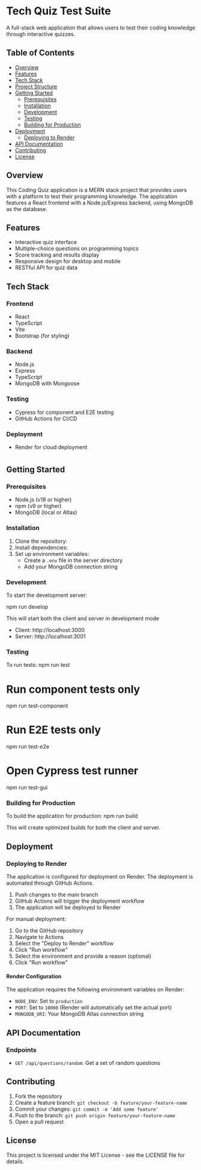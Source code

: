 # Tech Quiz Test Suite

A full-stack web application that allows users to test their coding knowledge through interactive quizzes.

## Table of Contents

- [Overview](#overview)
- [Features](#features)
- [Tech Stack](#tech-stack)
- [Project Structure](#project-structure)
- [Getting Started](#getting-started)
  - [Prerequisites](#prerequisites)
  - [Installation](#installation)
  - [Development](#development)
  - [Testing](#testing)
  - [Building for Production](#building-for-production)
- [Deployment](#deployment)
  - [Deploying to Render](#deploying-to-render)
- [API Documentation](#api-documentation)
- [Contributing](#contributing)
- [License](#license)

## Overview

This Coding Quiz application is a MERN stack project that provides users with a platform to test their programming knowledge. The application features a React frontend with a Node.js/Express backend, using MongoDB as the database.

## Features

- Interactive quiz interface
- Multiple-choice questions on programming topics
- Score tracking and results display
- Responsive design for desktop and mobile
- RESTful API for quiz data

## Tech Stack

### Frontend

- React
- TypeScript
- Vite
- Bootstrap (for styling)

### Backend

- Node.js
- Express
- TypeScript
- MongoDB with Mongoose

### Testing

- Cypress for component and E2E testing
- GitHub Actions for CI/CD

### Deployment

- Render for cloud deployment

#

## Getting Started

### Prerequisites

- Node.js (v18 or higher)
- npm (v9 or higher)
- MongoDB (local or Atlas)

### Installation

1. Clone the repository:
2. Install dependencies:
3. Set up environment variables:
   - Create a `.env` file in the server directory
   - Add your MongoDB connection string

### Development

To start the development server:

npm run develop

This will start both the client and server in development mode

- Client: http://localhost:3000
- Server: http://localhost:3001

### Testing

To run tests:
npm run test

# Run component tests only

npm run test-component

# Run E2E tests only

npm run test-e2e

# Open Cypress test runner

npm run test-gui

### Building for Production

To build the application for production:
npm run build

This will create optimized builds for both the client and server.

## Deployment

### Deploying to Render

The application is configured for deployment on Render. The deployment is automated through GitHub Actions.

1. Push changes to the main branch
2. GitHub Actions will trigger the deployment workflow
3. The application will be deployed to Render

For manual deployment:

1. Go to the GitHub repository
2. Navigate to Actions
3. Select the "Deploy to Render" workflow
4. Click "Run workflow"
5. Select the environment and provide a reason (optional)
6. Click "Run workflow"

#### Render Configuration

The application requires the following environment variables on Render:

- `NODE_ENV`: Set to `production`
- `PORT`: Set to `10000` (Render will automatically set the actual port)
- `MONGODB_URI`: Your MongoDB Atlas connection string

## API Documentation

### Endpoints

- `GET /api/questions/random`: Get a set of random questions

## Contributing

1. Fork the repository
2. Create a feature branch: `git checkout -b feature/your-feature-name`
3. Commit your changes: `git commit -m 'Add some feature'`
4. Push to the branch: `git push origin feature/your-feature-name`
5. Open a pull request

## License

This project is licensed under the MIT License - see the LICENSE file for details.
